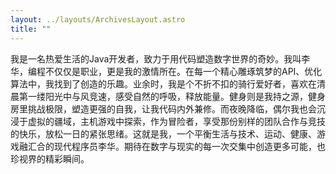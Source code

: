 ```yaml
---
layout: ../layouts/ArchivesLayout.astro
title: ""
---
```


我是一名热爱生活的Java开发者，致力于用代码塑造数字世界的奇妙。我叫李华，编程不仅仅是职业，更是我的激情所在。在每一个精心雕琢筑梦的API、优化算法中，我找到了创造的乐趣。业余时，我是个不折不扣的骑行爱好者，喜欢在清晨第一缕阳光中与风竞速，感受自然的呼吸，释放能量。健身则是我持之源，健身房里挑战极限，塑造更强的自我，让我代码内外兼修。而夜晚降临，偶尔我也会沉浸于虚拟的疆域，主机游戏中探索，作为冒险者，享受那份别样的团队合作与竞技的快乐，放松一日的紧张思绪。这就是我，一个平衡生活与技术、运动、健康、游戏融汇合的现代程序员李华。期待在数字与现实的每一次交集中创造更多可能，也珍视界的精彩瞬间。